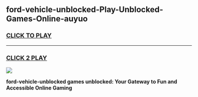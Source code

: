 
## ford-vehicle-unblocked-Play-Unblocked-Games-Online-auyuo
<h3>
<a href="https://premium76.site?title=ford-vehicle-unblocked&ref=25A">CLICK TO PLAY</a></h3>
<hr>

<h3>
<a href="https://premium76.site?title=ford-vehicle-unblocked&ref=25A">CLICK 2 PLAY</a>
  
</h3>

<a href="https://premium76.site?title=ford-vehicle-unblocked&ref=25A"><img src="https://clearcache.store/games.png"></a>


**ford-vehicle-unblocked games unblocked: Your Gateway to Fun and Accessible Online Gaming**
